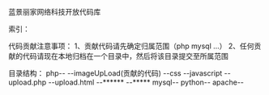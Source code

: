 蓝景丽家网络科技开放代码库


索引：


代码贡献注意事项：
1、贡献代码请先确定归属范围（php mysql ...）
2、任何贡献的代码请现在本地归档在一个目录中，然后将该目录提交至所属范围

目录结构：
php--
        --imageUpLoad(贡献的代码)
                --css
                --javascript
                --upload.php
                --upload.html
        --******
        --*****
mysql--
python--
apache--
